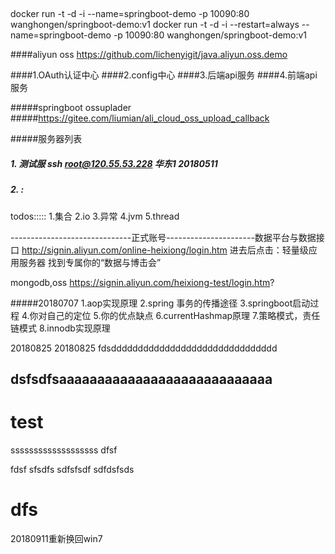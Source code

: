
##
docker run -t -d -i --name=springboot-demo -p 10090:80 wanghongen/springboot-demo:v1
docker run -t -d -i --restart=always --name=springboot-demo -p 10090:80 wanghongen/springboot-demo:v1




####aliyun oss
https://github.com/lichenyigit/java.aliyun.oss.demo

####1.OAuth认证中心
####2.config中心
####3.后端api服务
####4.前端api服务

#####springboot ossuplader
#####https://gitee.com/liumian/ali_cloud_oss_upload_callback

#####服务器列表
##### 1. 测试服 ssh root@120.55.53.228 华东1 20180511
##### 2. :

todos:::::
1.集合
2.io
3.异常
4.jvm
5.thread


------------------------------正式账号----------------------数据平台与数据接口
http://signin.aliyun.com/online-heixiong/login.htm
进去后点击：轻量级应用服务器 找到专属你的“数据与博击会”

mongodb,oss
https://signin.aliyun.com/heixiong-test/login.htm?


#####20180707
1.aop实现原理
2.spring 事务的传播途径
3.springboot启动过程
4.你对自己的定位
5.你的优点缺点
6.currentHashmap原理
7.策略模式，责任链模式
8.innodb实现原理




20180825
20180825
fdsddddddddddddddddddddddddddddddd


dsfsdfsaaaaaaaaaaaaaaaaaaaaaaaaaaaa
---------------------------------------------------------
test
====
sssssssssssssssssss
dfsf



fdsf
sfsdfs
sdfsfsdf
sdfdsfsds

dfs
==========================

20180911重新换回win7